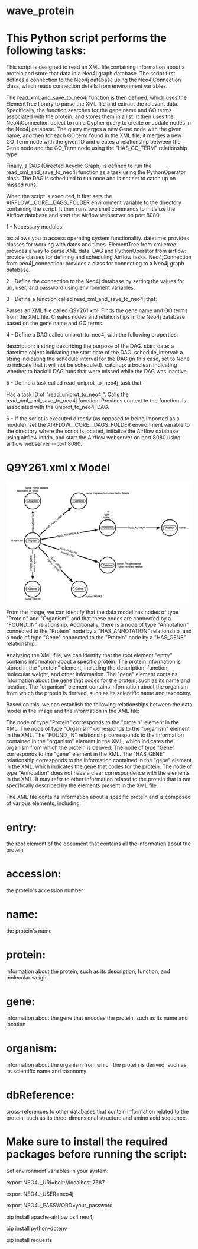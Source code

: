 # wave_protein


# This Python script performs the following tasks:

This script is designed to read an XML file containing information about a protein and store that data in a Neo4j graph database. The script first defines a connection to the Neo4j database using the Neo4jConnection class, which reads connection details from environment variables.

The read_xml_and_save_to_neo4j function is then defined, which uses the ElementTree library to parse the XML file and extract the relevant data. Specifically, the function searches for the gene name and GO terms associated with the protein, and stores them in a list. It then uses the Neo4jConnection object to run a Cypher query to create or update nodes in the Neo4j database. The query merges a new Gene node with the given name, and then for each GO term found in the XML file, it merges a new GO_Term node with the given ID and creates a relationship between the Gene node and the GO_Term node using the "HAS_GO_TERM" relationship type.

Finally, a DAG (Directed Acyclic Graph) is defined to run the read_xml_and_save_to_neo4j function as a task using the PythonOperator class. The DAG is scheduled to run once and is not set to catch up on missed runs.

When the script is executed, it first sets the AIRFLOW__CORE__DAGS_FOLDER environment variable to the directory containing the script. It then runs two shell commands to initialize the Airflow database and start the Airflow webserver on port 8080.

1 - Necessary modules:

os: allows you to access operating system functionality.
datetime: provides classes for working with dates and times.
ElementTree from xml.etree: provides a way to parse XML data.
DAG and PythonOperator from airflow: provide classes for defining and scheduling Airflow tasks.
Neo4jConnection from neo4j_connection: provides a class for connecting to a Neo4j graph database.

2 - Define the connection to the Neo4j database by setting the values for uri, user, and password using environment variables.

3 - Define a function called read_xml_and_save_to_neo4j that:

Parses an XML file called Q9Y261.xml.
Finds the gene name and GO terms from the XML file.
Creates nodes and relationships in the Neo4j database based on the gene name and GO terms.

4 - Define a DAG called uniprot_to_neo4j with the following properties:

description: a string describing the purpose of the DAG.
start_date: a datetime object indicating the start date of the DAG.
schedule_interval: a string indicating the schedule interval for the DAG (in this case, set to None to indicate that it will not be scheduled).
catchup: a boolean indicating whether to backfill DAG runs that were missed while the DAG was inactive.

5 - Define a task called read_uniprot_to_neo4j_task that:

Has a task ID of "read_uniprot_to_neo4j".
Calls the read_xml_and_save_to_neo4j function.
Provides context to the function.
Is associated with the uniprot_to_neo4j DAG.

6 - If the script is executed directly (as opposed to being imported as a module), set the AIRFLOW__CORE__DAGS_FOLDER environment variable to the directory where the script is located, initialize the Airflow database using airflow initdb, and start the Airflow webserver on port 8080 using airflow webserver --port 8080.

# Q9Y261.xml x Model

![Example Data Model](./img/example_data_model.png)

From the image, we can identify that the data model has nodes of type "Protein" and "Organism", and that these nodes are connected by a "FOUND_IN" relationship. Additionally, there is a node of type "Annotation" connected to the "Protein" node by a "HAS_ANNOTATION" relationship, and a node of type "Gene" connected to the "Protein" node by a "HAS_GENE" relationship.

Analyzing the XML file, we can identify that the root element "entry" contains information about a specific protein. The protein information is stored in the "protein" element, including the description, function, molecular weight, and other information. The "gene" element contains information about the gene that codes for the protein, such as its name and location. The "organism" element contains information about the organism from which the protein is derived, such as its scientific name and taxonomy.

Based on this, we can establish the following relationships between the data model in the image and the information in the XML file:

The node of type "Protein" corresponds to the "protein" element in the XML.
The node of type "Organism" corresponds to the "organism" element in the XML.
The "FOUND_IN" relationship corresponds to the information contained in the "organism" element in the XML, which indicates the organism from which the protein is derived.
The node of type "Gene" corresponds to the "gene" element in the XML.
The "HAS_GENE" relationship corresponds to the information contained in the "gene" element in the XML, which indicates the gene that codes for the protein.
The node of type "Annotation" does not have a clear correspondence with the elements in the XML. It may refer to other information related to the protein that is not specifically described by the elements present in the XML file.


The XML file contains information about a specific protein and is composed of various elements, including:

# entry: 
the root element of the document that contains all the information about the protein
# accession: 
the protein's accession number
# name: 
the protein's name
# protein: 
information about the protein, such as its description, function, and molecular weight
# gene: 
information about the gene that encodes the protein, such as its name and location
# organism: 
information about the organism from which the protein is derived, such as its scientific name and taxonomy
# dbReference: 
cross-references to other databases that contain information related to the protein, such as its three-dimensional structure and amino acid sequence.


# Make sure to install the required packages before running the script:

Set environment variables in your system:

export NEO4J_URI=bolt://localhost:7687

export NEO4J_USER=neo4j

export NEO4J_PASSWORD=your_password


pip install apache-airflow bs4 neo4j

pip install python-dotenv

pip install requests

